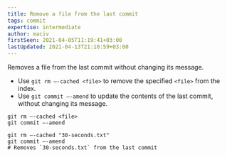 ```yaml
---
title: Remove a file from the last commit
tags: commit
expertise: intermediate
author: maciv
firstSeen: 2021-04-05T11:19:41+03:00
lastUpdated: 2021-04-13T21:10:59+03:00
---
```


Removes a file from the last commit without changing its message.

- Use `git rm —-cached <file>` to remove the specified `<file>` from the index.
- Use `git commit —-amend` to update the contents of the last commit, without changing its message.

```shell
git rm —-cached <file>
git commit —-amend
```

```shell
git rm —-cached "30-seconds.txt"
git commit —-amend
# Removes `30-seconds.txt` from the last commit
```
